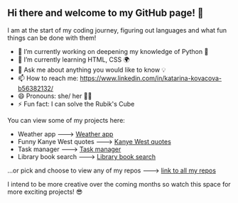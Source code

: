 ## Hi there and welcome to my GitHub page! 👋

I am at the start of my coding journey, figuring out languages and what fun things can be done with them! 

- 🔭 I’m currently working on deepening my knowledge of Python 🐍
- 🌱 I’m currently learning HTML, CSS 🌍
- 💬 Ask me about anything you would like to know 💡 
- 📫 How to reach me: https://www.linkedin.com/in/katarina-kovacova-b56382132/
- 😄 Pronouns: she/ her 👧🏻
- ⚡ Fun fact: I can solve the Rubik's Cube 

You can view some of my projects here:

* Weather app ---> [Weather app](https://github.com/Katarina-Kovacova/weather_app_cli)
* Funny Kanye West quotes ---> [Kanye West quotes](https://github.com/Katarina-Kovacova/kanye_west_quotes)
* Task manager ---> [Task manager](https://github.com/Katarina-Kovacova/task_manager)
* Library book search ---> [Library book search](https://github.com/Katarina-Kovacova/Bestsellers-search)

...or pick and choose to view any of my repos ---> [link to all my repos](https://github.com/Katarina-Kovacova?tab=repositories)

I intend to be more creative over the coming months so watch this space for more exciting projects! 😎

